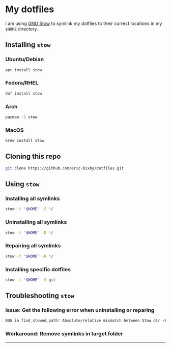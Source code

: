 # My dotfiles

I am using [GNU Stow](https://www.gnu.org/software/stow/) to symlink
my dotfiles to their correct locations in my `$HOME` directory.

## Installing `stow`

### Ubuntu/Debian

```bash
apt install stow
```

### Fedora/RHEL

```bash
dnf install stow
```

### Arch

```bash
pacman -S stow
```

### MacOS

```bash
brew install stow
```

## Cloning this repo

```bash
git clone https://github.com/eric-bixby/dotfiles.git
```

## Using `stow`

### Installing all symlinks

```bash
stow -t "$HOME" -S */
```

### Uninstalling all symlinks

```bash
stow -t "$HOME" -D */
```

### Repairing all symlinks

```bash
stow -t "$HOME" -R */
```

### Installing specific dotfiles

```bash
stow -t "$HOME" -S git
```

## Troubleshooting `stow`

### Issue: Get the following error when uninstalling or reparing

```bash
BUG in find_stowed_path? Absolute/relative mismatch between Stow dir <PWD> and path <SYMLINK_PATH> at /usr/local/Cellar/stow/2.3.1//Library/Perl/5.30/Stow.pm line 966, <DATA> line 22.
```

### Workaround: Remove symlinks in target folder

---
